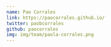 ```yaml
---
name: Pao Corrales
link: https://paocorrales.github.io/
twitter: paobcorrales
github: paocorrales
img: img/team/paola-corrales.png
---
```

